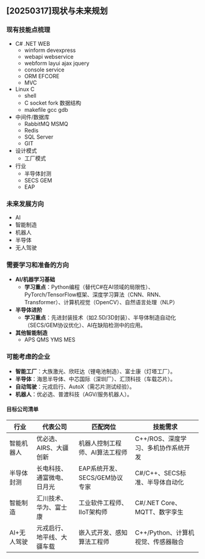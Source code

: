 ## [20250317]现状与未来规划



### 现有技能点梳理

- C# .NET WEB
  - winform devexpress
  - webapi webservice
  - webform layui ajax jquery
  - console service
  - ORM EFCORE
  - MVC
- Linux C
  - shell
  - C socket fork 数据结构
  - makefile gcc gdb
- 中间件/数据库
  - RabbitMQ MSMQ
  - Redis
  - SQL Server
  - GIT
- 设计模式
  - 工厂模式
- 行业
  - 半导体封测
  - SECS GEM
  - EAP



### 未来发展方向

- AI
- 智能制造
- 机器人
- 半导体
- 无人驾驶



### 需要学习和准备的方向

- **AI/机器学习基础**
  - **学习重点**：Python编程（替代C#在AI领域的局限性）、PyTorch/TensorFlow框架、深度学习算法（CNN、RNN、Transformer）、计算机视觉（OpenCV）、自然语言处理（NLP）
- **半导体进阶**
  - **学习重点**：先进封装技术（如2.5D/3D封装）、半导体制造自动化（SECS/GEM协议优化）、AI在缺陷检测中的应用。
- **其他智能制造**
  - APS QMS YMS MES



### 可能考虑的企业

- **智能工厂**：大族激光、欣旺达（锂电池制造）、富士康（灯塔工厂）。
- **半导体**：海思半导体、中芯国际（深圳厂）、汇顶科技（车载芯片）。
- **自动驾驶**：元戎启行、AutoX（需芯片测试经验）。
- **机器人**：优必选、普渡科技（AGV/服务机器人）。

####  **目标公司清单**

| **行业**    | **代表公司**               | **匹配岗位**                   | **技能需求**                        |
| ----------- | -------------------------- | ------------------------------ | ----------------------------------- |
| 智能机器人  | 优必选、AIRS、大疆创新     | 机器人控制工程师、AI算法工程师 | C++/ROS、深度学习、多机协作系统开发 |
| 半导体封测  | 长电科技、通富微电、日月光 | EAP系统开发、SECS/GEM协议专家  | C#/C++、SECS标准、半导体自动化      |
| 智能制造    | 汇川技术、华为、富士康     | 工业软件工程师、IIoT架构师     | C#/.NET Core、MQTT、数字孪生        |
| AI+无人驾驶 | 元戎启行、地平线、大疆车载 | 嵌入式开发、感知算法工程师     | C++/Python、计算机视觉、传感器融合  |